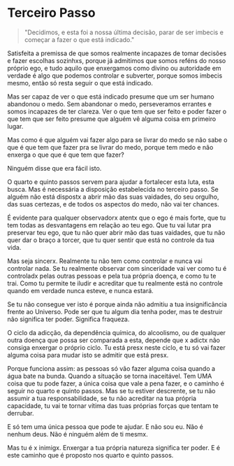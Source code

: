 Terceiro Passo
=

> "Decidimos, e esta foi a nossa última decisão, parar de ser imbecis e começar a fazer o que está indicado."

Satisfeita a premissa de que somos realmente incapazes de tomar decisões e fazer escolhas sozinhxs, porque já admitimos que somos reféns do nosso próprio ego, e tudo aquilo que enxergamos como divino ou autoridade em verdade é algo que podemos controlar e subverter, porque somos imbecis mesmo, então só resta seguir o que está indicado.

Mas ser capaz de ver o que está indicado presume que um ser humano abandonou o medo. Sem abandonar o medo, perseveramos errantes e somos incapazes de ter clareza. Ver o que tem que ser feito e poder fazer o que tem que ser feito presume que alguém vê alguma coisa em primeiro lugar.

Mas como é que alguém vai fazer algo para se livrar do medo se não sabe o que é que tem que fazer pra se livrar do medo, porque tem medo e não enxerga o que que é que tem que fazer?

Ninguém disse que era fácil isto.

O quarto e quinto passos servem para ajudar a fortalecer esta luta, esta busca. Mas é necessária a disposição estabelecida no terceiro passo. Se alguém não está dispostx a abrir mão das suas vaidades, do seu orgulho, das suas certezas, e de todos os aspectos do medo, não vai ter chances.

É evidente para qualquer observadorx atentx que o ego é mais forte, que tu tem todas as desvantagens em relação ao teu ego. Que tu vai lutar pra preservar teu ego, que tu não quer abrir mão das tuas vaidades, que tu não quer dar o braço a torcer, que tu quer sentir que está no controle da tua vida.

Mas seja sincerx. Realmente tu não tem como controlar e nunca vai controlar nada. Se tu realmente observar com sinceridade vai ver como tu é controladx pelas outras pessoas e pela tua própria doença, e como tu te trai. Como tu permite te iludir e acreditar que tu realmente está no controle quando em verdade nunca esteve, e nunca estará.

Se tu não consegue ver isto é porque ainda não admitiu a tua insignificância frente ao Universo. Pode ser que tu algum dia tenha poder, mas te destruir não significa ter poder. Significa fraqueza.

O ciclo da adicção, da dependência química, do alcoolismo, ou de qualquer outra doença que possa ser comparada a esta, depende que x adictx não consiga enxergar o próprio ciclo. Tu está presx neste ciclo, e tu só vai fazer alguma coisa para mudar isto se admitir que está presx.

Porque funciona assim: as pessoas só vão fazer alguma coisa quando a água bate na bunda. Quando a situação se torna inaceitável. Tem UMA coisa que tu pode fazer, a única coisa que vale a pena fazer, e o caminho é seguir no quarto e quinto passos. Mas se tu estiver descrente, se tu não assumir a tua responsabilidade, se tu não acreditar na tua própria capacidade, tu vai te tornar vítima das tuas próprias forças que tentam te derrubar.

E só tem uma única pessoa que pode te ajudar. E não sou eu. Não é nenhum deus. Não é ninguém além de ti mesmx.

Mas tu é x inimigx. Enxergar a tua própria natureza significa ter poder. E é este caminho que é proposto nos quarto e quinto passos.
